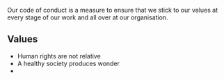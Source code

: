 Our code of conduct is a measure to ensure that we stick to our values
at every stage of our work and all over at our organisation.


## Values
- Human rights are not relative
- A healthy society produces wonder
- 